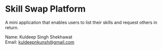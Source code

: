 # Skill Swap Platform
A mini application that enables users to list their skills and request others in return.

Name: Kuldeep Singh Shekhawat
<br>
Email: kuldeepnkunsh@gmail.com

